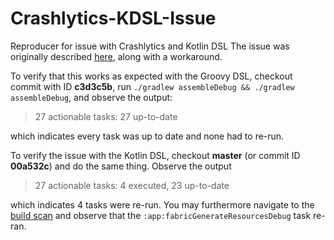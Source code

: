 # Crashlytics-KDSL-Issue
Reproducer for issue with Crashlytics and Kotlin DSL
The issue was originally described [here](https://stackoverflow.com/questions/53233826/android-and-the-fabric-crashlytics-plugin-always-generates-a-uuid-gradle-kotl), along with a workaround.

To verify that this works as expected with the Groovy DSL, checkout commit with ID **c3d3c5b**, run `./gradlew assembleDebug && ./gradlew assembleDebug`, and observe the output:
> 27 actionable tasks: 27 up-to-date

which indicates every task was up to date and none had to re-run.

To verify the issue with the Kotlin DSL, checkout **master** (or commit ID **00a532c**) and do the same thing. Observe the output
> 27 actionable tasks: 4 executed, 23 up-to-date

which indicates 4 tasks were re-run. You may furthermore navigate to the [build scan](https://scans.gradle.com/s/rbjvtykf2gmks/timeline?task=mvjiy2pq57wvg) and observe that the `:app:fabricGenerateResourcesDebug` task re-ran.
